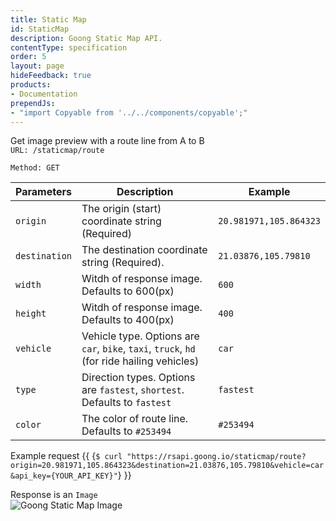 ```yaml
---
title: Static Map
id: StaticMap
description: Goong Static Map API.
contentType: specification
order: 5
layout: page
hideFeedback: true
products:
- Documentation
prependJs:
- "import Copyable from '../../components/copyable';"
---
```

Get image preview with a route line from A to B  
`URL: /staticmap/route`

`Method: GET`

| Parameters     | Description                                                                                | Example                |
|----------------|--------------------------------------------------------------------------------------------|------------------------|
| `origin`       | The origin (start) coordinate string (Required)                                            | `20.981971,105.864323` |
| `destination`  | The destination coordinate string (Required).                                              | `21.03876,105.79810`   |
| `width`        | Witdh of response image. Defaults to 600(px)                                               | `600`                  |
| `height`       | Witdh of response image. Defaults to 400(px)                                               | `400`                  |
| `vehicle`      | Vehicle type. Options are `car`, `bike`, `taxi`, `truck`, `hd` (for ride hailing vehicles) | `car`                  |
| `type`         | Direction types. Options are `fastest`, `shortest`. Defaults to `fastest`                  | `fastest`              |
| `color`        | The color of route line. Defaults to `#253494`                                             | `#253494`              |


Example request
{{
  <Copyable lang="javascript">{`
  $ curl "https://rsapi.goong.io/staticmap/route?origin=20.981971,105.864323&destination=21.03876,105.79810&vehicle=car&api_key={YOUR_API_KEY}"
  `}</Copyable>
}}


Response is an `Image`  
![Goong Static Map Image](https://i.imgur.com/Uf5m99h.jpg)